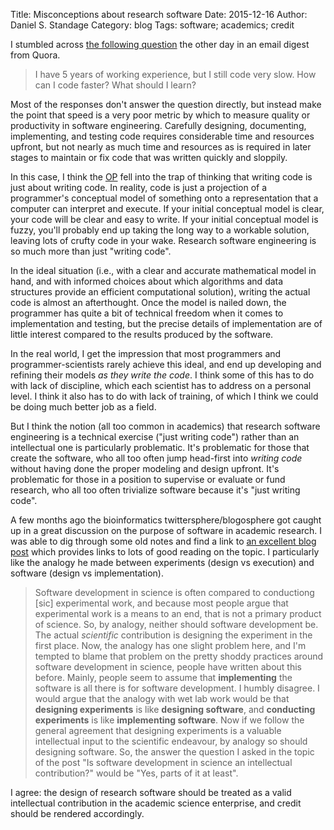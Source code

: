 Title: Misconceptions about research software
Date: 2015-12-16
Author: Daniel S. Standage
Category: blog
Tags: software; academics; credit

I stumbled across [the following question][quora] the other day in an email digest from Quora.

> I have 5 years of working experience, but I still code very slow.
> How can I code faster? What should I learn?

Most of the responses don't answer the question directly, but instead make the point that speed is a very poor metric by which to measure quality or productivity in software engineering.
Carefully designing, documenting, implementing, and testing code requires considerable time and resources upfront, but not nearly as much time and resources as is required in later stages to maintain or fix code that was written quickly and sloppily.

In this case, I think the [OP][op] fell into the trap of thinking that writing code is just about writing code.
In reality, code is just a projection of a programmer's conceptual model of something onto a representation that a computer can interpret and execute.
If your initial conceptual model is clear, your code will be clear and easy to write.
If your initial conceptual model is fuzzy, you'll probably end up taking the long way to a workable solution, leaving lots of crufty code in your wake.
Research software engineering is so much more than just "writing code".

In the ideal situation (i.e., with a clear and accurate mathematical model in hand, and with informed choices about which algorithms and data structures provide an efficient computational solution), writing the actual code is almost an afterthought.
Once the model is nailed down, the programmer has quite a bit of technical freedom when it comes to implementation and testing, but the precise details of implementation are of little interest compared to the results produced by the software.

In the real world, I get the impression that most programmers and programmer-scientists rarely achieve this ideal, and end up developing and refining their models *as they write the code*.
I think some of this has to do with lack of discipline, which each scientist has to address on a personal level.
I think it also has to do with lack of training, of which I think we could be doing much better job as a field.

But I think the notion (all too common in academics) that research software engineering is a technical exercise ("just writing code") rather than an intellectual one is particularly problematic.
It's problematic for those that create the software, who all too often jump head-first into *writing code* without having done the proper modeling and design upfront.
It's problematic for those in a position to supervise or evaluate or fund research, who all too often trivialize software because it's "just writing code".

A few months ago the bioinformatics twittersphere/blogosphere got caught up in a great discussion on the purpose of software in academic research.
I was able to dig through some old notes and find a link to [an excellent blog post][kaiblin] which provides links to lots of good reading on the topic.
I particularly like the analogy he made between experiments (design vs execution) and software (design vs implementation).

> Software development in science is often compared to conductiong [sic] experimental work, and because most people argue that experimental work is a means to an end, that is not a primary product of science.
> So, by analogy, neither should software development be.
> The actual *scientific* contribution is designing the experiment in the first place.
> Now, the analogy has one slight problem here, and I'm tempted to blame that problem on the pretty shoddy practices around software development in science, people have written about this before.
> Mainly, people seem to assume that **implementing** the software is all there is for software development.
> I humbly disagree.
> I would argue that the analogy with wet lab work would be that **designing experiments** is like **designing software**, and **conducting experiments** is like **implementing software**.
> Now if we follow the general agreement that designing experiments is a valuable intellectual input to the scientific endeavour, by analogy so should designing software.
> So, the answer the question I asked in the topic of the post "Is software development in science an intellectual contribution?" would be "Yes, parts of it at least".

I agree: the design of research software should be treated as a valid intellectual contribution in the academic science enterprise, and credit should be rendered accordingly.

[quora]: https://www.quora.com/I-have-5-years-of-working-experience-but-I-still-code-very-slow-How-can-I-code-faster-What-should-I-learn
[op]: http://meta.stackexchange.com/a/146514/151867
[kaiblin]: http://phdops.kblin.org/software-dev-intellectual-contribution.html